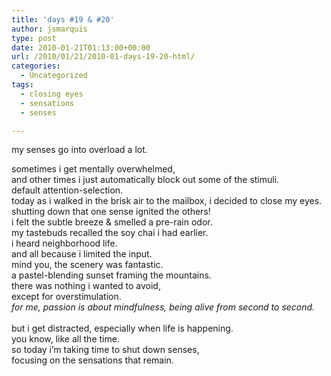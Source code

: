```yaml
---
title: 'days #19 & #20'
author: jsmarquis
type: post
date: 2010-01-21T01:13:00+00:00
url: /2010/01/21/2010-01-days-19-20-html/
categories:
  - Uncategorized
tags:
  - closing eyes
  - sensations
  - senses

---
```

my senses go into overload a lot.

<div>
  sometimes i get mentally overwhelmed,
</div>

<div>
  and other times i just automatically block out some of the stimuli.
</div>

<div>
  default attention-selection.
</div>

<div>
</div>

<div>
  today as i walked in the brisk air to the mailbox, i decided to close my eyes.
</div>

<div>
  shutting down that one sense ignited the others!
</div>

<div>
  i felt the subtle breeze & smelled a pre-rain odor.
</div>

<div>
  my tastebuds recalled the soy chai i had earlier.
</div>

<div>
  i heard neighborhood life.
</div>

<div>
</div>

<div>
  and all because i limited the input.
</div>

<div>
</div>

<div>
  mind you, the scenery was fantastic.
</div>

<div>
  a pastel-blending sunset framing the mountains.
</div>

<div>
  there was nothing i wanted to avoid,
</div>

<div>
  except for overstimulation.
</div>

<div>
</div>

<div>
  <i>for me, passion is about mindfulness, being alive from second to second.</i>
</div>

<div>
  <i><br /></i>
</div>

<div>
  but i get distracted, especially when life is happening.
</div>

<div>
  you know, like all the time.
</div>

<div>
</div>

<div>
  so today i&#8217;m taking time to shut down senses,
</div>

<div>
  focusing on the sensations that remain.
</div>

<div>
</div>